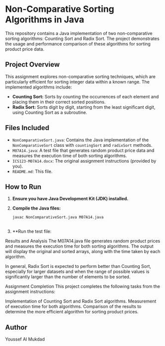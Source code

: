 # Non-Comparative Sorting Algorithms in Java

This repository contains a Java implementation of two non-comparative sorting algorithms: Counting Sort and Radix Sort. The project demonstrates the usage and performance comparison of these algorithms for sorting product price data.

## Project Overview

This assignment explores non-comparative sorting techniques, which are particularly efficient for sorting integer data within a known range. The implemented algorithms include:

* **Counting Sort:** Sorts by counting the occurrences of each element and placing them in their correct sorted positions.
* **Radix Sort:** Sorts digit by digit, starting from the least significant digit, using Counting Sort as a subroutine.

## Files Included

* `NonComparativeSort.java`: Contains the Java implementation of the `NonComparativeSort` class with `countingSort` and `radixSort` methods.
* `M07A14.java`: A test file that generates random product price data and measures the execution time of both sorting algorithms.
* `ICS123-M07A14.docx`: The original assignment instructions (provided by you).
* `README.md`: This file.

## How to Run

1. **Ensure you have Java Development Kit (JDK) installed.**
2. **Compile the Java files:**

   ```bash
   javac NonComparativeSort.java M07A14.java
 
3. **Run the test file:

Results and Analysis
The M07A14.java file generates random product prices and measures the execution time for both sorting algorithms. The output will display the original and sorted arrays, along with the time taken by each algorithm.

In general, Radix Sort is expected to perform better than Counting Sort, especially for larger datasets and when the range of possible values is significantly larger than the number of elements to be sorted.

Assignment Completion
This project completes the following tasks from the assignment instructions:

Implementation of Counting Sort and Radix Sort algorithms.
Measurement of execution time for both algorithms.
Comparison of the results to determine the more efficient algorithm for sorting product prices.

## Author 

Youssef Al Mukdad
